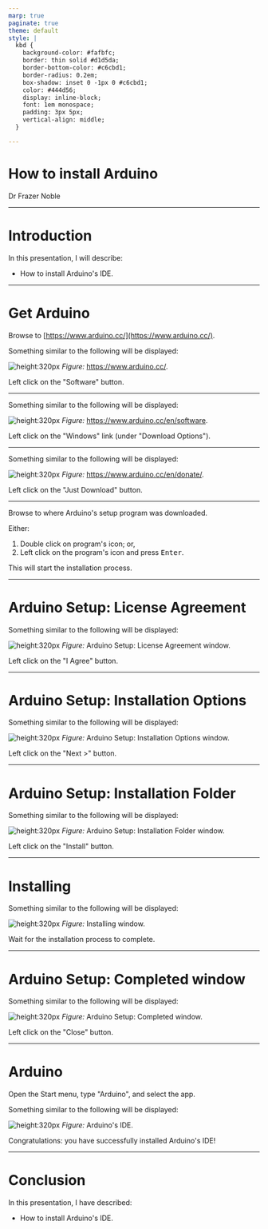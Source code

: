 ```yaml
---
marp: true
paginate: true
theme: default
style: |
  kbd {
    background-color: #fafbfc;
    border: thin solid #d1d5da;
    border-bottom-color: #c6cbd1;
    border-radius: 0.2em;
    box-shadow: inset 0 -1px 0 #c6cbd1;
    color: #444d56;
    display: inline-block;
    font: 1em monospace;
    padding: 3px 5px;
    vertical-align: middle;
  }

---
```


# **How to install Arduino**

Dr Frazer Noble

---

# **Introduction**

In this presentation, I will describe:
- How to install Arduino's IDE.

---

# **Get Arduino**

Browse to [https://www.arduino.cc/](https://www.arduino.cc/).

Something similar to the following will be displayed:

![height:320px](images/02/00.PNG)
*Figure:* https://www.arduino.cc/.

Left click on the "Software" button. 

---

Something similar to the following will be displayed:

![height:320px](images/02/01.PNG)
*Figure:* https://www.arduino.cc/en/software.

Left click on the "Windows" link (under "Download Options").

---

Something similar to the following will be displayed:

![height:320px](images/02/02.PNG)
*Figure:* https://www.arduino.cc/en/donate/.

Left click on the "Just Download" button.

---

Browse to where Arduino's setup program was downloaded.

Either:
1) Double click on program's icon;
or,
2) Left click on the program's icon and press <kbd>Enter</kbd>. 

This will start the installation process.

---

# **Arduino Setup: License Agreement**

Something similar to the following will be displayed:

![height:320px](images/02/03.PNG)
*Figure:* Arduino Setup: License Agreement window.

Left click on the "I Agree" button.

---

# **Arduino Setup: Installation Options**

Something similar to the following will be displayed:

![height:320px](images/02/04.PNG)
*Figure:* Arduino Setup: Installation Options window.

Left click on the "Next >" button.

---

# **Arduino Setup: Installation Folder**

Something similar to the following will be displayed:

![height:320px](images/02/05.PNG)
*Figure:* Arduino Setup: Installation Folder window.

Left click on the "Install" button.

---

# **Installing**

Something similar to the following will be displayed:

![height:320px](images/02/06.PNG)
*Figure:* Installing window.

Wait for the installation process to complete.

---

# **Arduino Setup: Completed window**

Something similar to the following will be displayed:

![height:320px](images/02/07.PNG)
*Figure:* Arduino Setup: Completed window.

Left click on the "Close" button.

---

# **Arduino**

Open the Start menu, type "Arduino", and select the app. 

Something similar to the following will be displayed:

![height:320px](images/02/08.PNG)
*Figure:* Arduino's IDE.

Congratulations: you have successfully installed Arduino's IDE!

---

# **Conclusion**

In this presentation, I have described:
- How to install Arduino's IDE.